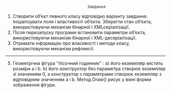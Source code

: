 ﻿										Завдання
1. Створити об’єкт певного класу відповідно варіанту завдання. Ініціалізувати поля і
властивості об’єкта. Зберегти стан об’єкта, використовуючи механізм бінарної і XMLсеріалізації.
2. Після перезапуску програми встановити параметри об’єкта, використовуючи
механізм бінарної і XML-десеріалізації.
3. Отримати інформацію про власивості і методи класу, використовуючи механізм
рефлексії.
-----------------------------------------------------------------------------------------------
5. Геометрічна фігура "пісочний годинник" :
a) його екземпляр містить розміри a і b.
b) його конструктор без параметра створює екземпляр зі значенням 0, а конструктор з
параметрами створює екземпляр з відповідним значенням a і b.
Метод Draw() рисує у вікні форми зображення фігури.